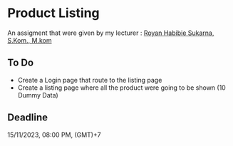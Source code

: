 # Product Listing

An assigment that were given by my lecturer :
<a href="https://github.com/RoyanHabibie" target="_blank">Royan Habibie Sukarna, S.Kom., M.kom</a>

## To Do

- Create a Login page that route to the listing page
- Create a listing page where all the product were going to be shown (10 Dummy Data)

## Deadline

15/11/2023, 08:00 PM, (GMT)+7
